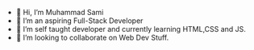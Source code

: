 - 👋 Hi, I’m Muhammad Sami
- 👀 I’m an aspiring Full-Stack Developer
- 🌱 I’m self taught developer and currently learning HTML,CSS and JS.
- 💞️ I’m looking to collaborate on Web Dev Stuff.

